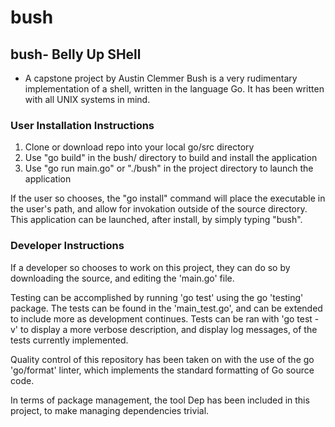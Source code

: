# bush
## bush- Belly Up SHell

- A capstone project by Austin Clemmer
Bush is a very rudimentary implementation of a shell, written in the language Go.
It has been written with all UNIX systems in mind. 

### User Installation Instructions
1. Clone or download repo into your local go/src directory
2. Use "go build" in the bush/ directory to build and install the application
3. Use "go run main.go" or "./bush" in the project directory to launch the application

If the user so chooses, the "go install" command will place the executable in the user's 
path, and allow for invokation outside of the source directory.  This application can be 
launched, after install, by simply typing "bush".

### Developer Instructions
If a developer so chooses to work on this project, they can do so by downloading the source,
and editing the 'main.go' file.

Testing can be accomplished by running 'go test' using the go 'testing' package.  The tests
can be found in the 'main_test.go', and can be extended to include more as development continues.
Tests can be ran with 'go test -v' to display a more verbose description, and display log messages,
of the tests currently implemented. 

Quality control of this repository has been taken on with the use of the go 'go/format' linter, which
implements the standard formatting of Go source code.

In terms of package management, the tool Dep has been included in this project, to make managing dependencies trivial.

